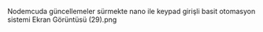 Nodemcuda güncellemeler sürmekte nano ile keypad girişli basit otomasyon sistemi
Ekran Görüntüsü (29).png
